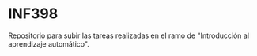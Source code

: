 # INF398
Repositorio para subir las tareas realizadas en el ramo de "Introducción al aprendizaje automático".
